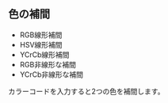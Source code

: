 色の補間
-------------------------------

- RGB線形補間
- HSV線形補間
- YCrCb線形補間
- RGB非線形な補間
- YCrCb非線形な補間

カラーコードを入力すると2つの色を補間します。